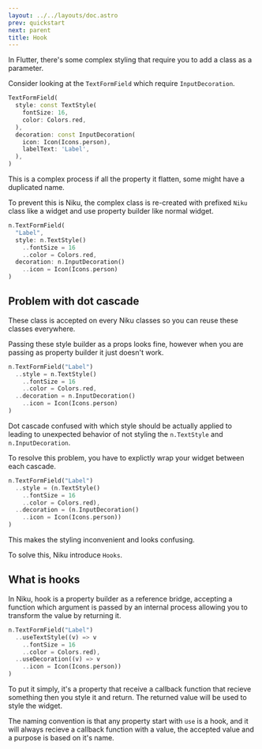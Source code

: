```yaml
---
layout: ../../layouts/doc.astro
prev: quickstart
next: parent
title: Hook
---
```

In Flutter, there's some complex styling that require you to add a class as a parameter.

Consider looking at the `TextFormField` which require `InputDecoration`.
```dart
TextFormField(
  style: const TextStyle(
    fontSize: 16,
    color: Colors.red,
  ),
  decoration: const InputDecoration(
    icon: Icon(Icons.person),
    labelText: 'Label',
  ),
)
```

This is a complex process if all the property it flatten, some might have a duplicated name.

To prevent this is Niku, the complex class is re-created with prefixed `Niku` class like a widget and use property builder like normal widget.
```dart
n.TextFormField(
  "Label",
  style: n.TextStyle()
    ..fontSize = 16
    ..color = Colors.red,
  decoration: n.InputDecoration()
    ..icon = Icon(Icons.person)
)
```

## Problem with dot cascade
These class is accepted on every Niku classes so you can reuse these classes everywhere.

Passing these style builder as a props looks fine, however when you are passing as property builder it just doesn't work.
```dart
n.TextFormField("Label")
  ..style = n.TextStyle()
    ..fontSize = 16
    ..color = Colors.red,
  ..decoration = n.InputDecoration()
    ..icon = Icon(Icons.person)
)
```

Dot cascade confused with which style should be actually applied to leading to unexpected behavior of not styling the `n.TextStyle` and `n.InputDecoration`.

To resolve this problem, you have to explictly wrap your widget between each cascade.
```dart
n.TextFormField("Label")
  ..style = (n.TextStyle()
    ..fontSize = 16
    ..color = Colors.red),
  ..decoration = (n.InputDecoration()
    ..icon = Icon(Icons.person))
)
```

This makes the styling inconvenient and looks confusing.

To solve this, Niku introduce `Hooks`.

## What is hooks
In Niku, hook is a property builder as a reference bridge, accepting a function which argument is passed by an internal process allowing you to transform the value by returning it. 
```dart
n.TextFormField("Label")
  ..useTextStyle((v) => v
    ..fontSize = 16
    ..color = Colors.red),
  ..useDecoration((v) => v
    ..icon = Icon(Icons.person))
)
```

To put it simply, it's a property that receive a callback function that recieve something then you style it and return.
The returned value will be used to style the widget.

The naming convention is that any property start with `use` is a hook, and it will always recieve a callback function with a value, the accepted value and a purpose is based on it's name.
